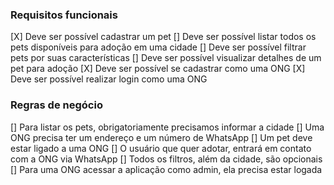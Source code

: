 ### Requisitos funcionais

[X] Deve ser possível cadastrar um pet
[] Deve ser possível listar todos os pets disponíveis para adoção em uma cidade
[] Deve ser possível filtrar pets por suas características
[] Deve ser possível visualizar detalhes de um pet para adoção
[X] Deve ser possível se cadastrar como uma ONG
[X] Deve ser possível realizar login como uma ONG

### Regras de negócio

[] Para listar os pets, obrigatoriamente precisamos informar a cidade
[] Uma ONG precisa ter um endereço e um número de WhatsApp
[] Um pet deve estar ligado a uma ONG
[] O usuário que quer adotar, entrará em contato com a ONG via WhatsApp
[] Todos os filtros, além da cidade, são opcionais
[] Para uma ONG acessar a aplicação como admin, ela precisa estar logada

